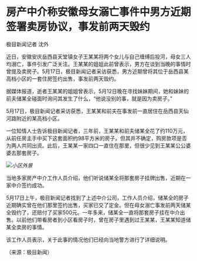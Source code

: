 # 房产中介称安徽母女溺亡事件中男方近期签署卖房协议，事发前两天毁约

极目新闻记者 沈外

近日，安徽安庆岳西县天堂镇女子王某某将两个女儿与自己缠缚后投河，母女三人均溺亡，事件引发广泛关注。王某某的姐姐此前曾表示，男方在谈到当晚的事情时曾提及卖房子。5月17日，极目新闻记者采访获悉，男方近期曾将其位于岳西县某高档小区的一套住房签约出售，事发前两天毁约。

据媒体报道，逝者王某某的姐姐曾表示，5月12日晚在寻找妹妹期间，她和妹妹的前夫储某全碰面时询问其发生了什么，“他说没别的事，就是因为卖房子。”

5月17日，极目新闻记者采访获悉，王某某和前夫在事发前一直居住在岳西县天仙河路附近的某高档小区。

一位知情人士告诉极目新闻记者，三年前，王某某和前夫储某全花了约110万元，从前任房主手中买下这套面积约98平方米的房子。但其并不确定，购房款项是否为两人共同出资。此后，王某某一家四口一直住在那里，但很少见到王某某公公婆婆去那套房子。

![](https://inews.gtimg.com/om_bt/Omb4Lc9brvYZGz6-8Hdjkcou3ErOMcI_ryO7WZ4iAdcpcAA/1000)_小区外景_

当地多家房产中介工作人员介绍，他们听说储某全将那套房子挂牌出售，近期在一家中介签约成功。

5月17日上午，极目新闻记者找到了上述中介公司，工作人员介绍，储某全的房子近期确实曾在他们那里签约出售，买家已交了定金。但在母女溺亡事发前两天储某全毁约了，还赔付了买家500元。一年多来，储某全一直将那套房子挂在中介出售。以前他们带看房者到小区看房子时，曾在房子里遇到过王某某，王某某知道储某全卖房的事情。

该工作人员表示，关于此事的情况他们已经向当地警方进行了详细说明。

（来源：极目新闻）

